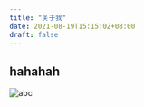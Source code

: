 ```yaml
---
title: "关于我"
date: 2021-08-19T15:15:02+08:00
draft: false
---
```


## hahahah
![abc](https://gimg2.baidu.com/image_search/src=http%3A%2F%2Fimg.zcool.cn%2Fcommunity%2F013e015b2749b9a8012034f71e5cc9.jpg%401280w_1l_2o_100sh.jpg)

